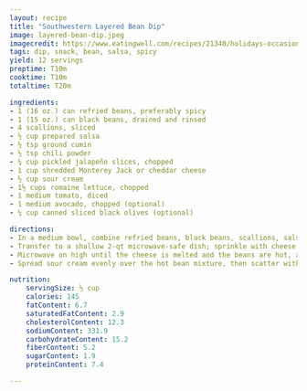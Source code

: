 ```yaml
---
layout: recipe
title: "Southwestern Layered Bean Dip"
image: layered-bean-dip.jpeg
imagecredit: https://www.eatingwell.com/recipes/21340/holidays-occasions/occasions/super-bowl-party/chips-dip/
tags: dip, snack, bean, salsa, spicy
yield: 12 servings
preptime: T10m
cooktime: T10m
totaltime: T20m

ingredients:
- 1 (16 oz.) can refried beans, preferably spicy
- 1 (15 oz.) can black beans, drained and rinsed
- 4 scallions, sliced
- ½ cup prepared salsa
- ½ tsp ground cumin
- ½ tsp chili powder
- ¼ cup pickled jalapeño slices, chopped
- 1 cup shredded Monterey Jack or cheddar cheese
- ½ cup sour cream
- 1½ cups romaine lettuce, chopped
- 1 medium tomato, diced
- 1 medium avocado, chopped (optional)
- ¼ cup canned sliced black olives (optional)

directions:
- In a medium bowl, combine refried beans, black beans, scallions, salsa, cumin, chili powder, and jalapeños.
- Transfer to a shallow 2-qt microwave-safe dish; sprinkle with cheese.
- Microwave on high until the cheese is melted and the beans are hot, about 3-5 minutes.
- Spread sour cream evenly over the hot bean mixture, then scatter with lettuce, tomato, and avocado and olives (if using).

nutrition:
    servingSize: ½ cup
    calories: 145
    fatContent: 6.7
    saturatedFatContent: 2.9
    cholesterolContent: 12.3
    sodiumContent: 331.9
    carbohydrateContent: 15.2
    fiberContent: 5.2
    sugarContent: 1.9
    proteinContent: 7.4

---
```

